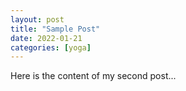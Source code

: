 ```yaml
---
layout: post
title: "Sample Post"
date: 2022-01-21
categories: [yoga]
---
```


Here is the content of my second post...

